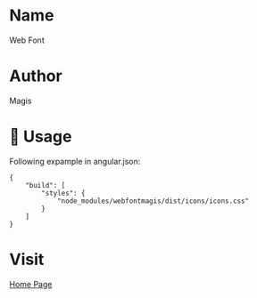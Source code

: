 # Name

Web Font

# Author

Magis

# 📖 Usage

Following expample in angular.json:

```
{
    "build": [
        "styles": {
            "node_modules/webfontmagis/dist/icons/icons.css"
        }
    ]
}
```

# Visit

[Home Page](https://dist/icons/icons.html)
